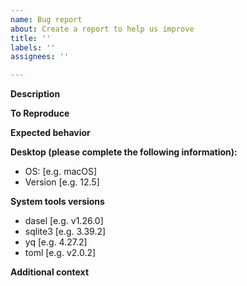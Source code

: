 ```yaml
---
name: Bug report
about: Create a report to help us improve
title: ''
labels: ''
assignees: ''

---
```


**Description**
<!-- A clear and concise description of what the bug is. -->

**To Reproduce**
<!-- Steps to reproduce the behavior:
1. Go to '...'
2. Click on '....'
3. Scroll down to '....'
4. See error
-->

**Expected behavior**
<!-- A clear and concise description of what you expected to happen. -->

**Desktop (please complete the following information):**
 - OS: [e.g. macOS]
 - Version [e.g. 12.5]

**System tools versions**
- dasel [e.g. v1.26.0]
- sqlite3 [e.g. 3.39.2]
- yq [e.g. 4.27.2]
- toml [e.g. v2.0.2]

**Additional context**
<!-- Add any other context such as stack trace or the result of M-x (pet-verify-setup) here. -->
